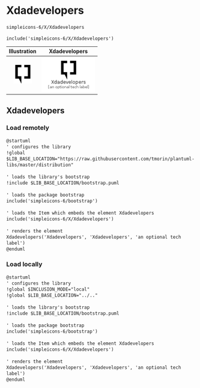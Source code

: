 # Xdadevelopers


```text
simpleicons-6/X/Xdadevelopers
```

```text
include('simpleicons-6/X/Xdadevelopers')
```



| Illustration | Xdadevelopers |
| :---: | :---: |
| ![illustration for Illustration](../../simpleicons-6/X/Xdadevelopers.png) | ![illustration for Xdadevelopers](../../simpleicons-6/X/Xdadevelopers.Local.png) |




## Xdadevelopers

### Load remotely
```plantuml
@startuml
' configures the library
!global $LIB_BASE_LOCATION="https://raw.githubusercontent.com/tmorin/plantuml-libs/master/distribution"

' loads the library's bootstrap
!include $LIB_BASE_LOCATION/bootstrap.puml

' loads the package bootstrap
include('simpleicons-6/bootstrap')

' loads the Item which embeds the element Xdadevelopers
include('simpleicons-6/X/Xdadevelopers')

' renders the element
Xdadevelopers('Xdadevelopers', 'Xdadevelopers', 'an optional tech label')
@enduml
```

### Load locally
```plantuml
@startuml
' configures the library
!global $INCLUSION_MODE="local"
!global $LIB_BASE_LOCATION="../.."

' loads the library's bootstrap
!include $LIB_BASE_LOCATION/bootstrap.puml

' loads the package bootstrap
include('simpleicons-6/bootstrap')

' loads the Item which embeds the element Xdadevelopers
include('simpleicons-6/X/Xdadevelopers')

' renders the element
Xdadevelopers('Xdadevelopers', 'Xdadevelopers', 'an optional tech label')
@enduml
```

